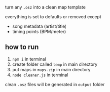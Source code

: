 turn any `.osz` into a clean map template

everything is set to defaults or removed except

- song metadata (artist/title)
- timing points (BPM/meter)

## how to run

1. `npm i` in terminal
2. create folder called `temp` in main directory
3. put maps in `maps.zip` in main directory
4. `node cleaner.js` in terminal

clean `.osz` files will be generated in `output` folder
